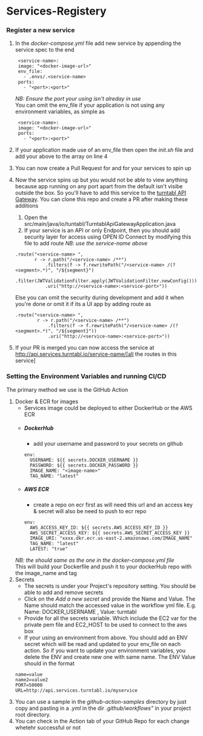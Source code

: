 # Services-Registery

### Register a new service
1. In the *_docker-compose.yml_* file add new service by appending the service spec to the end <br>
   ```
    <service-name>:
    image: "<docker-image-url>"
    env_file:
      - .envs/.<service-name>
    ports:
      - "<port>:<port>"
   ``` 
   *NB: Ensure the port your  using isn't alreday in use* <br>
   You can omit the env_file if your application is not using any environment variables, as simple as
   ```
    <service-name>:
    image: "<docker-image-url>" 
    ports:
      - "<port>:<port>"
   ``` 
2. If your application made use of an env_file then open the *_init.sh_* file and add your <service-name> above to the array on line 4

3. You can now create a Pull Request for and for your services to spin up

4. Now the service spins up but you would not be able to view anything because app running on any port apart from the default isn't visibe outside the box. So you'll have to add this service to the [turntabl API Gateway](https://github.com/turntabl/TurntablAPIGateway.git). You can clone this repo and create a PR after making these additions
    1. Open the src/main/java/io/tuntabl/TurntablApiGatewayApplication.java
    2. If your service is an API or only Endpoint, then you should add security layer for access using OPEN ID Connect by modifying this file to add route
    *NB: use the service-name above* 
     ```
     .route("<service-name> ",
            r -> r.path("/<service-name> /**")
                .filters(f -> f.rewritePath("/<service-name> /(?<segment>.*)", "/${segment}")
                        .filter(JWTValidationFilter.apply(JWTValidationFilter.newConfig())))
                .uri("http://<service-name>:<service-port>"))
     ```
    Else you can omit the security during development and add it when you're done or omit it if its a UI app by adding route as
    ```
    .route("<service-name> ",
            r -> r.path("/<service-name> /**")
                .filters(f -> f.rewritePath("/<service-name> /(?<segment>.*)", "/${segment}"))
                .uri("http://<service-name>:<service-port>"))
    ```
5. If your PR is merged you can now access the service at http://api.services.turntabl.io/service-name/[all the routes in this service]

### Setting the Environment Variables and running CI/CD
The primary method we use is the GitHub Action
1. Docker & ECR for images 
    - Services image could be deployed to either DockerHub or the AWS ECR
    - ##### DockerHub
        - add your username and password to your secrets on github
        ```
        env:
          USERNAME: ${{ secrets.DOCKER_USERNAME }}
          PASSWORD: ${{ secrets.DOCKER_PASSWORD }}
          IMAGE_NAME: "<image-name>"
          TAG_NAME: "latest"
        ``` 
    - ##### AWS ECR
        - create a repo on ecr first as will need this url and an access key & secret will also be need to push to ecr repo
        ```
        env:
          AWS_ACCESS_KEY_ID: ${{ secrets.AWS_ACCESS_KEY_ID }}
          AWS_SECRET_ACCESS_KEY: ${{ secrets.AWS_SECRET_ACCESS_KEY }}
          IMAGE_URI: "xxxx.dkr.ecr.us-east-2.amazonaws.com/IMAGE_NAME"
          TAG_NAME: "latest"
          LATEST: "true"
        ```
    *NB: the <image-name> should same as the one in the *_docker-compose.yml_* file* <br>
    This will build your Dockerfile and push it to your dockerHub repo with the image_name and tag
2. Secrets
    - The secrets is under your Project's repository setting. You should be able to add and remove secrets
    - Click on the  _Add a new secret_ and provide the Name and Value. The Name should match the accessed value in the workflow yml file. E.g. Name: DOCKER_USERNAME , Value: turntabl
    - Provide for all the secrets variable. Which include the EC2 var for the private pem file and EC2_HOST to be used to connect to the aws box
    - If your using an environment from above. You should add an ENV secret which will be read and updated to your env_file on each action. So if you want to update your environment variables, you delete the ENV and create new one with same name. The ENV Value should in the format
    ```
    name=value
    name2=value2
    PORT=50000
    URL=http://api.services.turntabl.io/myservice
    ```
3. You can use a sample in the *_github-action-samples_* directory by just copy and pasting in a *.yml* in the dir *.github/workflows"* in your project root directory.
4. You can check in the Action tab of your GitHub Repo for each change whetehr successful or not
